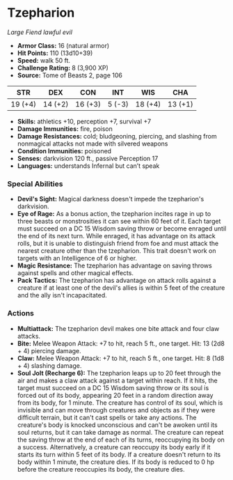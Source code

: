 # Tzepharion

*Large* *Fiend* *lawful evil*

- **Armor Class:** 16 (natural armor)
- **Hit Points:** 110 (13d10+39)
- **Speed:** walk 50 ft.
- **Challenge Rating:** 8 (3,900 XP)
- **Source:** Tome of Beasts 2, page 106

| STR | DEX | CON | INT | WIS | CHA |
| --- | --- | --- | --- | --- | --- |
| 19 (+4) | 14 (+2) | 16 (+3) | 5 (-3) | 18 (+4) | 13 (+1) |

- **Skills:** athletics +10, perception +7, survival +7
- **Damage Immunities:** fire, poison
- **Damage Resistances:** cold; bludgeoning, piercing, and slashing from nonmagical attacks not made with silvered weapons
- **Condition Immunities:** poisoned
- **Senses:** darkvision 120 ft., passive Perception 17
- **Languages:** understands Infernal but can’t speak

### Special Abilities

- **Devil's Sight:** Magical darkness doesn't impede the tzepharion's darkvision.
- **Eye of Rage:** As a bonus action, the tzepharion incites rage in up to three beasts or monstrosities it can see within 60 feet of it. Each target must succeed on a DC 15 Wisdom saving throw or become enraged until the end of its next turn. While enraged, it has advantage on its attack rolls, but it is unable to distinguish friend from foe and must attack the nearest creature other than the tzepharion. This trait doesn't work on targets with an Intelligence of 6 or higher.
- **Magic Resistance:** The tzepharion has advantage on saving throws against spells and other magical effects.
- **Pack Tactics:** The tzepharion has advantage on attack rolls against a creature if at least one of the devil's allies is within 5 feet of the creature and the ally isn't incapacitated.

### Actions

- **Multiattack:** The tzepharion devil makes one bite attack and four claw attacks.
- **Bite:** Melee Weapon Attack: +7 to hit, reach 5 ft., one target. Hit: 13 (2d8 + 4) piercing damage.
- **Claw:** Melee Weapon Attack: +7 to hit, reach 5 ft., one target. Hit: 8 (1d8 + 4) slashing damage.
- **Soul Jolt (Recharge 6):** The tzepharion leaps up to 20 feet through the air and makes a claw attack against a target within reach. If it hits, the target must succeed on a DC 15 Wisdom saving throw or its soul is forced out of its body, appearing 20 feet in a random direction away from its body, for 1 minute. The creature has control of its soul, which is invisible and can move through creatures and objects as if they were difficult terrain, but it can't cast spells or take any actions. The creature's body is knocked unconscious and can't be awoken until its soul returns, but it can take damage as normal. The creature can repeat the saving throw at the end of each of its turns, reoccupying its body on a success. Alternatively, a creature can reoccupy its body early if it starts its turn within 5 feet of its body. If a creature doesn't return to its body within 1 minute, the creature dies. If its body is reduced to 0 hp before the creature reoccupies its body, the creature dies.



